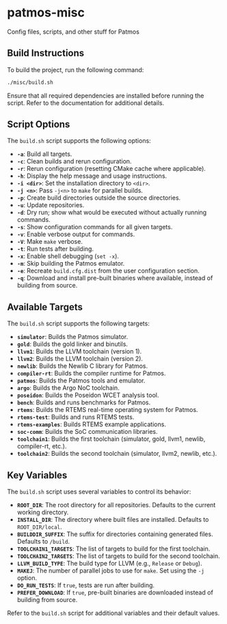 patmos-misc
===========

Config files, scripts, and other stuff for Patmos

## Build Instructions

To build the project, run the following command:

```bash
./misc/build.sh
```

Ensure that all required dependencies are installed before running the script. Refer to the documentation for additional details.

## Script Options

The `build.sh` script supports the following options:

- **`-a`**: Build all targets.
- **`-c`**: Clean builds and rerun configuration.
- **`-r`**: Rerun configuration (resetting CMake cache where applicable).
- **`-h`**: Display the help message and usage instructions.
- **`-i <dir>`**: Set the installation directory to `<dir>`.
- **`-j <n>`**: Pass `-j<n>` to `make` for parallel builds.
- **`-p`**: Create build directories outside the source directories.
- **`-u`**: Update repositories.
- **`-d`**: Dry run; show what would be executed without actually running commands.
- **`-s`**: Show configuration commands for all given targets.
- **`-v`**: Enable verbose output for commands.
- **`-V`**: Make `make` verbose.
- **`-t`**: Run tests after building.
- **`-x`**: Enable shell debugging (`set -x`).
- **`-m`**: Skip building the Patmos emulator.
- **`-e`**: Recreate `build.cfg.dist` from the user configuration section.
- **`-q`**: Download and install pre-built binaries where available, instead of building from source.

## Available Targets

The `build.sh` script supports the following targets:

- **`simulator`**: Builds the Patmos simulator.
- **`gold`**: Builds the gold linker and binutils.
- **`llvm1`**: Builds the LLVM toolchain (version 1).
- **`llvm2`**: Builds the LLVM toolchain (version 2).
- **`newlib`**: Builds the Newlib C library for Patmos.
- **`compiler-rt`**: Builds the compiler runtime for Patmos.
- **`patmos`**: Builds the Patmos tools and emulator.
- **`argo`**: Builds the Argo NoC toolchain.
- **`poseidon`**: Builds the Poseidon WCET analysis tool.
- **`bench`**: Builds and runs benchmarks for Patmos.
- **`rtems`**: Builds the RTEMS real-time operating system for Patmos.
- **`rtems-test`**: Builds and runs RTEMS tests.
- **`rtems-examples`**: Builds RTEMS example applications.
- **`soc-comm`**: Builds the SoC communication libraries.
- **`toolchain1`**: Builds the first toolchain (simulator, gold, llvm1, newlib, compiler-rt, etc.).
- **`toolchain2`**: Builds the second toolchain (simulator, llvm2, newlib, etc.).

## Key Variables

The `build.sh` script uses several variables to control its behavior:

- **`ROOT_DIR`**: The root directory for all repositories. Defaults to the current working directory.
- **`INSTALL_DIR`**: The directory where built files are installed. Defaults to `ROOT_DIR/local`.
- **`BUILDDIR_SUFFIX`**: The suffix for directories containing generated files. Defaults to `/build`.
- **`TOOLCHAIN1_TARGETS`**: The list of targets to build for the first toolchain.
- **`TOOLCHAIN2_TARGETS`**: The list of targets to build for the second toolchain.
- **`LLVM_BUILD_TYPE`**: The build type for LLVM (e.g., `Release` or `Debug`).
- **`MAKEJ`**: The number of parallel jobs to use for `make`. Set using the `-j` option.
- **`DO_RUN_TESTS`**: If `true`, tests are run after building.
- **`PREFER_DOWNLOAD`**: If `true`, pre-built binaries are downloaded instead of building from source.

Refer to the `build.sh` script for additional variables and their default values.